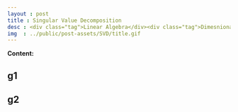 ```yaml
---
layout : post
title : Singular Value Decomposition
desc : <div class="tag">Linear Algebra</div><div class="tag">Dimesnionality Reduction</div><br> Factorize every matrix into 3 special matrices, application in image compression with python code.
img  : ../public/post-assets/SVD/title.gif
---
```


**Content:**

<!-- MarkdownTOC depth=4 -->


<!-- /MarkdownTOC -->
 
## g1
## g2